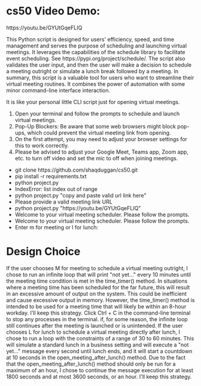<h1>cs50 Video Demo:</h1><url>https://youtu.be/GYUtGqeFLIQ</url>
<p>
  This Python script is designed for users' efficiency, speed, and time management and serves the purpose of scheduling and launching virtual meetings.
  It leverages the capabilities of the schedule library to facilitate event scheduling. See https://pypi.org/project/schedule/.
  The script also validates the user input, and then the user will make a decision to schedule a meeting outright or simulate a lunch break followed by a meeting.
  In summary, this script is a valuable tool for users who want to streamline their virtual meeting routines. It combines the power of automation with some minor command-line interface interaction.
</p> 
<p>It is like your personal little CLI script just for opening virtual meetings.</p>
<ol>
  <li>Open your terminal and follow the prompts to schedule and launch virtual meetings.</li>
  <li>Pop-Up Blockers: Be aware that some web browsers might block pop-ups, which could prevent the virtual meeting link from opening.</li>
  <li>On the first attempt, you may need to adjust your browser settings for this to work correctly.</li>
  <li>Please be advised to adjust your Google Meet, Teams app, Zoom app, etc. to turn off video and set the mic to off when joining meetings.</li>
</ol>
<ul>
  <li>git clone https://github.com/shaqduggan/cs50.git</li>
  <li>pip install -r requirements.txt</li>
  <li>python project.py</li>
  <li>IndexError: list index out of range</li>
  <li>python project.py "copy and paste valid url link here"</li>
  <li>Please provide a valid meeting link URL</li>
  <li>python project.py "https://youtu.be/GYUtGqeFLIQ"</li>
  <li>Welcome to your virtual meeting scheduler. Please follow the prompts.</li>
  <li>Welcome to your virtual meeting scheduler. Please follow the prompts.</li>
  <li>Enter m for meeting or l for lunch:</li>
</ul>
<h1>Design Choice</h1>
<p>
  If the user chooses M for meeting to schedule a virtual meeting outright, I chose to run an infinite loop that will print "not yet..." every 10 minutes until the meeting time condition is met in the time_timer() method.
  In situations where a meeting time has been scheduled for the far future, this will result in an excessive amount of output on the system. This could be inefficient and cause excessive output in memory.
  However, the time_timer() method is intended to be used for a meeting time that will likely be within an 8-hour workday. I'll keep this strategy.
  Click Ctrl + C in the command-line terminal to stop any processes in the terminal. if, for some reason, the infinite loop still continues after the meeting is launched or is unintended.
  If the user chooses L for lunch to schedule a virtual meeting directly after lunch, I chose to run a loop with the constraints of a range of 30 to 60 minutes.
  This will simulate a standard lunch in a business setting and will execute a "not yet..." message every second until lunch ends, and it will start a countdown at 10 seconds in the open_meeting_after_lunch() method.
  Due to the fact that the open_meeting_after_lunch() method should only be run for a maximum of an hour, I chose to continue the message execution for at least 1800 seconds and at most 3600 seconds, or an hour. I'll keep this strategy.
</p>
